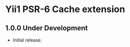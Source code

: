 Yii1 PSR-6 Cache extension
==========================

1.0.0 Under Development
-----------------------

- Initial release.

